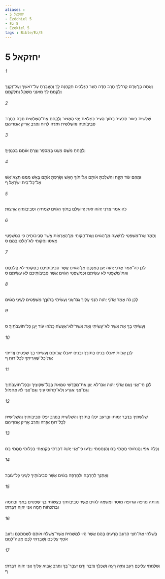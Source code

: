```yaml
---
aliases : 
- יחזקאל 5
- Ézéchiel 5
- Ez 5
- Ezekiel 5
tags : Bible/Ez/5
---
```


# יחזקאל 5

###### 1
וְאַתָּה בֶן־אָדָם קַח־לְךָ חֶרֶב חַדָּה תַּעַר הַגַּלָּבִים תִּקָּחֶנָּה לָּךְ וְהַעֲבַרְתָּ עַל־רֹאשְׁךָ וְעַל־זְקָנֶךָ וְלָקַחְתָּ לְךָ מֹאזְנֵי מִשְׁקָל וְחִלַּקְתָּם׃
###### 2
שְׁלִשִׁית בָּאוּר תַּבְעִיר בְּתֹוךְ הָעִיר כִּמְלֹאת יְמֵי הַמָּצֹור וְלָקַחְתָּ אֶת־הַשְּׁלִשִׁית תַּכֶּה בַחֶרֶב סְבִיבֹותֶיהָ וְהַשְּׁלִשִׁית תִּזְרֶה לָרוּחַ וְחֶרֶב אָרִיק אַחֲרֵיהֶם׃
###### 3
וְלָקַחְתָּ מִשָּׁם מְעַט בְּמִסְפָּר וְצַרְתָּ אֹותָם בִּכְנָפֶיךָ׃
###### 4
וּמֵהֶם עֹוד תִּקָּח וְהִשְׁלַכְתָּ אֹותָם אֶל־תֹּוךְ הָאֵשׁ וְשָׂרַפְתָּ אֹתָם בָּאֵשׁ מִמֶּנּוּ תֵצֵא־אֵשׁ אֶל־כָּל־בֵּית יִשְׂרָאֵל׃ ף
###### 5
כֹּה אָמַר אֲדֹנָי יְהֹוִה זֹאת יְרוּשָׁלִַם בְּתֹוךְ הַגֹּויִם שַׂמְתִּיהָ וּסְבִיבֹותֶיהָ אֲרָצֹות׃
###### 6
וַתֶּמֶר אֶת־מִשְׁפָּטַי לְרִשְׁעָה מִן־הַגֹּויִם וְאֶת־חֻקֹּותַי מִן־הָאֲרָצֹות אֲשֶׁר סְבִיבֹותֶיהָ כִּי בְמִשְׁפָּטַי מָאָסוּ וְחֻקֹּותַי לֹא־הָלְכוּ בָהֶם׃ ס
###### 7
לָכֵן כֹּה־אָמַר אֲדֹנָי יְהוִה יַעַן הֲמָנְכֶם מִן־הַגֹּויִם אֲשֶׁר סְבִיבֹותֵיכֶם בְּחֻקֹּותַי לֹא הֲלַכְתֶּם וְאֶת־מִשְׁפָּטַי לֹא עֲשִׂיתֶם וּכְמִשְׁפְּטֵי הַגֹּויִם אֲשֶׁר סְבִיבֹותֵיכֶם לֹא עֲשִׂיתֶם׃ ס
###### 8
לָכֵן כֹּה אָמַר אֲדֹנָי יְהוִה הִנְנִי עָלַיִךְ גַּם־אָנִי וְעָשִׂיתִי בְתֹוךֵךְ מִשְׁפָּטִים לְעֵינֵי הַגֹּויִם׃
###### 9
וְעָשִׂיתִי בָךְ אֵת אֲשֶׁר לֹא־עָשִׂיתִי וְאֵת אֲשֶׁר־לֹא־אֶעֱשֶׂה כָמֹהוּ עֹוד יַעַן כָּל־תֹּועֲבֹתָיִךְ׃ ס
###### 10
לָכֵן אָבֹות יֹאכְלוּ בָנִים בְּתֹוךֵךְ וּבָנִים יֹאכְלוּ אֲבֹותָם וְעָשִׂיתִי בָךְ שְׁפָטִים וְזֵרִיתִי אֶת־כָּל־שְׁאֵרִיתֵךְ לְכָל־רוּחַ׃ ף
###### 11
לָכֵן חַי־אָנִי נְאֻם אֲדֹנָי יְהוִה אִם־לֹא יַעַן אֶת־מִקְדָּשִׁי טִמֵּאת בְּכָל־שִׁקּוּצַיִךְ וּבְכָל־תֹּועֲבֹתָיִךְ וְגַם־אֲנִי אֶגְרַע וְלֹא־תָחֹוס עֵינִי וְגַם־אֲנִי לֹא אֶחְמֹול׃
###### 12
שְׁלִשִׁתֵיךְ בַּדֶּבֶר יָמוּתוּ וּבָרָעָב יִכְלוּ בְתֹוךֵךְ וְהַשְּׁלִשִׁית בַּחֶרֶב יִפְּלוּ סְבִיבֹותָיִךְ וְהַשְּׁלִישִׁית לְכָל־רוּחַ אֱזָרֶה וְחֶרֶב אָרִיק אַחֲרֵיהֶם׃
###### 13
וְכָלָה אַפִּי וַהֲנִחֹותִי חֲמָתִי בָּם וְהִנֶּחָמְתִּי וְיָדְעוּ כִּי־אֲנִי יְהוָה דִּבַּרְתִּי בְּקִנְאָתִי בְּכַלֹּותִי חֲמָתִי בָּם׃
###### 14
וְאֶתְּנֵךְ לְחָרְבָּה וּלְחֶרְפָּה בַּגֹּויִם אֲשֶׁר סְבִיבֹותָיִךְ לְעֵינֵי כָּל־עֹובֵר׃
###### 15
וְהָיְתָה חֶרְפָּה וּגְדוּפָה מוּסָר וּמְשַׁמָּה לַגֹּויִם אֲשֶׁר סְבִיבֹותָיִךְ בַּעֲשֹׂותִי בָךְ שְׁפָטִים בְּאַף וּבְחֵמָה וּבְתֹכְחֹות חֵמָה אֲנִי יְהוָה דִּבַּרְתִּי׃
###### 16
בְּשַׁלְּחִי אֶת־חִצֵּי הָרָעָב הָרָעִים בָּהֶם אֲשֶׁר הָיוּ לְמַשְׁחִית אֲשֶׁר־אֲשַׁלַּח אֹותָם לְשַׁחֶתְכֶם וְרָעָב אֹסֵף עֲלֵיכֶם וְשָׁבַרְתִּי לָכֶם מַטֵּה־לָחֶם׃
###### 17
וְשִׁלַּחְתִּי עֲלֵיכֶם רָעָב וְחַיָּה רָעָה וְשִׁכְּלֻךְ וְדֶבֶר וָדָם יַעֲבָר־בָּךְ וְחֶרֶב אָבִיא עָלַיִךְ אֲנִי יְהוָה דִּבַּרְתִּי׃ ף
